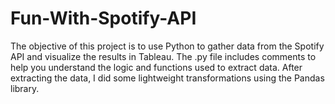 # Fun-With-Spotify-API
The objective of this project is to use Python to gather data from the Spotify API and visualize the results in Tableau. The .py file includes comments to help you understand the logic and functions used to extract data. After extracting the data, I did some lightweight transformations using the Pandas library.
